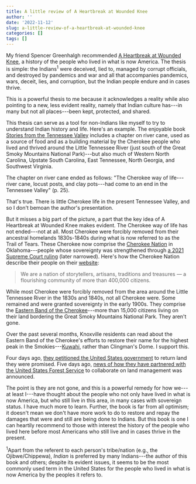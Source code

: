 ```yaml
---
title: A little review of A Heartbreak at Wounded Knee
author: ''
date: '2022-11-12'
slug: a-little-review-of-a-heartbreak-at-wounded-knee
categories: []
tags: []
---
```


My friend Spencer Greenhalgh recommended [A Heartbreak at Wounded Knee](https://www.penguinrandomhouse.com/books/316457/the-heartbeat-of-wounded-knee-by-david-treuer/), a history of the people who lived in what is now America. The thesis is simple: the Indians<sup>1</sup> were deceived, lied to, managed by corrupt officials, and destroyed by pandemics and war and all that accompanies pandemics, wars, deceit, lies, and corruption, but the Indian people endure and in cases thrive.

This is a powerful thesis to me because it acknowledges a reality while also pointing to a new, less evident reality, namely that Indian culture has---in many but not all places---been kept, protected, and shared.

This thesis can serve as a tool for non-Indians like myself to try to understand Indian history and life. Here's an example. The enjoyable book [Stories from the Tennessee Valley](https://www.amazon.com/Natural-Histories-Stories-Tennessee-Outdoor/dp/1572335610) includes a chapter on river cane, used as a source of food and as a building material by the Cherokee people who lived and thrived around the Little Tennessee River (just south of the Great Smoky Mountains National Park)---but also much of Western North Carolina, Upstate South Carolina, East Tennessee, North Georgia, and Southwest Virginia.

The chapter on river cane ended as follows: "The Cherokee way of life---river cane, locust posts, and clay pots---had come to an end in the Tennessee Valley" (p. 25). 

That's true. There is little Cherokee life in the present Tennessee Valley, and so I don't bemoan the author's presentation. 

But it misses a big part of the picture, a part that the key idea of A Heartbreak at Wounded Knee makes evident. The Cherokee way of life has not ended---not at all. Most Cherokee were forcibly removed from their ancestral homelands 1830s-1840s during what is now referred to as the Trail of Tears. These Cherokee now comprise the [Cherokee Nation](https://www.cherokee.org/) in Oklahoma---people whose sovereignty was strengthened through [a 2021 Supreme Court ruling](https://www.supremecourt.gov/opinions/21pdf/21-429_8o6a.pdf) (later narrowed). Here's how the Cherokee Nation describe their people on their [website](https://visitcherokeenation.com/):

> We are a nation of storytellers, artisans, traditions and treasures — a flourishing community of more than 400,000 citizens.

While most Cherokee were forcibly removed from the area around the Little Tennessee River in the 1830s and 1840s, not all Cherokee were. Some remained and were granted sovereignty in the early 1900s. They comprise the [Eastern Band of the Cherokee](https://ebci.com/)---more than 15,000 citizens living on their land bordering the Great Smoky Mountains National Park. They aren't gone. 

Over the past several months, Knoxville residents can read about the Eastern Band of the Cherokee's efforts to restore their name for the highest peak in the Smokies---[Kuwahi](https://www.usatoday.com/story/news/nation/2022/07/19/great-smoky-mountains-clingmans-dome-cherokee-kuwahi/10095266002/), rather than Clingman's Dome. I support this. 

Four days ago, [they petitioned the United States government](https://www.wbir.com/article/news/local/eastern-band-of-cherokee-indians-asks-feds-to-return-land/51-ae73a74b-abfc-4d24-8566-220a2afccbc8) to return land they were promised. Five days ago, [news of how they have partnered with the United States Forest Service](https://wlos.com/news/local/eastern-band-cherokee-indians-usda-forest-service-develop-historic-proposal-tribal-protection-act-western-north-carolina-southern-region-appalachian-mountains) to collaborate on land management was announced. 

The point is they are not gone, and this is a powerful remedy for how we---at least I---have thought about the people who not only have lived in what is now America, but who still live in this area, in many cases with sovereign status. I have much more to learn. Further, the book is far from all optimism; it doesn't mean we don't have more work to do to restore and repay the damages that were and still are being done to Indians. But this book is one I can heartily recommend to those with interest the history of the people who lived here before most Americans who still live and in cases thrive in the present.

<sup>1</sup>Apart from the referent to each person's tribe/nation (e.g., the Ojibwe/Chippewa), *Indian* is preferred by many Indians---the author of this book and others; despite its evident issues, it seems to be the most commonly used term in the United States for the people who lived in what is now America by the peoples it refers to.